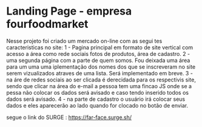 # Landing Page - empresa fourfoodmarket
 
 Nesse projeto foi criado um mercado on-line com as segui tes caracteristicas no site:
 1 - Pagina principal em formato de site vertical com acesso a área como rede sociais fotos de produtos, área de cadastro. 
 2 - uma segunda página com a parte de quem somos. Fou deixada uma área para um uma uma iplementação dos nomes dos que se inscreveram no site serem vizualizados atraves de uma lista. Será implementado em breve.
 3 - na áre de redes sociais ao ser clicada é derecidada para os respectivis site, sendo que clicar na área do e-mail a pessoa tem uma fincao JS onde se a pessa não colocar os dados será avisado e caso tendo inserido todos os dados será avisado.
 4 - na parte de cadastro o usuário irá colocar seus dados e eles aparecerão ao lado quando for clocado no botão de enviar.

 segue o link do SURGE : https://far-face.surge.sh/
 



